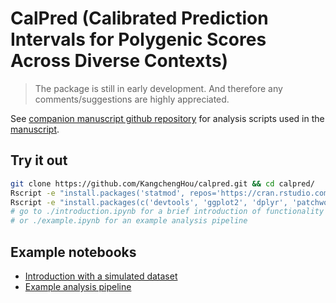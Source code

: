 # CalPred (Calibrated Prediction Intervals for Polygenic Scores Across Diverse Contexts)

> The package is still in early development. And therefore any comments/suggestions are highly appreciated. 

See [companion manuscript github repository](https://github.com/KangchengHou/calpred-manuscript) for analysis scripts used in the [manuscript](https://www.medrxiv.org/content/10.1101/2023.07.24.23293056v1).

## Try it out
```bash
git clone https://github.com/KangchengHou/calpred.git && cd calpred/
Rscript -e "install.packages('statmod', repos='https://cran.rstudio.com')" # calpred dependency
Rscript -e "install.packages(c('devtools', 'ggplot2', 'dplyr', 'patchwork'), repos='https://cran.rstudio.com')" # for example notebooks
# go to ./introduction.ipynb for a brief introduction of functionality
# or ./example.ipynb for an example analysis pipeline
```

## Example notebooks
- [Introduction with a simulated dataset](./introduction.ipynb)
- [Example analysis pipeline](./example.ipynb)

